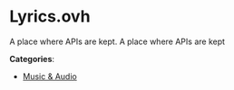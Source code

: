 # Lyrics.ovh


A place where APIs are kept.  A place where APIs are kept



**Categories**:

- [Music & Audio](https://github.com/apis-list/apis-list#music-and-audio)




